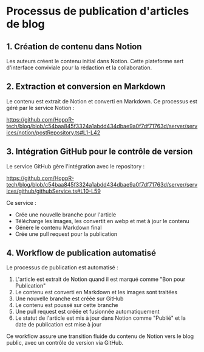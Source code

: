 # Processus de publication d'articles de blog

## 1. Création de contenu dans Notion

Les auteurs créent le contenu initial dans Notion. Cette plateforme sert d'interface conviviale pour la rédaction et la collaboration.

## 2. Extraction et conversion en Markdown

Le contenu est extrait de Notion et converti en Markdown. Ce processus est géré par le service Notion :

https://github.com/HoppR-tech/blog/blob/c54baa845f3324a1abdd434dbae9a0f7df71763d/server/services/notion/postRepository.ts#L1-L42

## 3. Intégration GitHub pour le contrôle de version

Le service GitHub gère l'intégration avec le repository :

https://github.com/HoppR-tech/blog/blob/c54baa845f3324a1abdd434dbae9a0f7df71763d/server/services/github/githubService.ts#L10-L59

Ce service :

- Crée une nouvelle branche pour l'article
- Télécharge les images, les convertit en webp et met à jour le contenu
- Génère le contenu Markdown final
- Crée une pull request pour la publication

## 4. Workflow de publication automatisé

Le processus de publication est automatisé :

1. L'article est extrait de Notion quand il est marqué comme "Bon pour Publication"
2. Le contenu est converti en Markdown et les images sont traitées
3. Une nouvelle branche est créée sur GitHub
4. Le contenu est poussé sur cette branche
5. Une pull request est créée et fusionnée automatiquement
6. Le statut de l'article est mis à jour dans Notion comme "Publié" et la date de publication est mise à jour

Ce workflow assure une transition fluide du contenu de Notion vers le blog public, avec un contrôle de version via GitHub.
